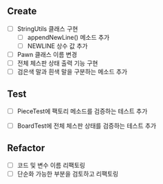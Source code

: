 ## Create
- [ ] StringUtils 클래스 구현
    - [ ] appendNewLine() 메소드 추가
    - [ ] NEWLINE 상수 값 추가

- [ ] Pawn 클래스 이름 변경
- [ ] 전체 체스판 상태 출력 기능 구현
- [ ] 검은색 말과 흰색 말을 구분하는 메소드 추가

## Test
- [ ] PieceTest에 팩토리 메소드를 검증하는 테스트 추가
- [ ] BoardTest에 전체 체스판 상태를 검증하는 테스트 추가


## Refactor
- [ ] 코드 및 변수 이름 리팩토링
- [ ] 단순화 가능한 부분을 검토하고 리팩토링